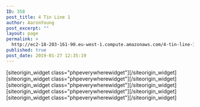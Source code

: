 ```yaml
---
ID: 358
post_title: 4 Tin Line 1
author: AaronYoung
post_excerpt: ""
layout: page
permalink: >
  http://ec2-18-203-161-90.eu-west-1.compute.amazonaws.com/4-tin-line-1/
published: true
post_date: 2019-01-27 12:35:19
---
```

<div id="pl-358"  class="panel-layout" ><div id="pg-358-0"  class="panel-grid panel-no-style"  data-style="{&quot;background_image_attachment&quot;:false,&quot;background_display&quot;:&quot;tile&quot;,&quot;cell_alignment&quot;:&quot;flex-start&quot;}"  data-ratio="1"  data-ratio-direction="right" ><div id="pgc-358-0-0"  class="panel-grid-cell"  data-weight="1" ><div id="panel-358-0-0-0" class="so-panel widget widget_phpeverywherewidget phpeverywherewidget panel-first-child panel-last-child" data-index="0" data-style="{&quot;padding&quot;:&quot;0% 10% 0% 10%&quot;,&quot;mobile_padding&quot;:&quot;0px 10px 0px 10px&quot;,&quot;background_image_attachment&quot;:false,&quot;background_display&quot;:&quot;tile&quot;,&quot;animation_once&quot;:&quot;&quot;}" ><div class="panel-widget-style panel-widget-style-for-358-0-0-0" >[siteorigin_widget class="phpeverywherewidget"]<input type="hidden" value="{&quot;instance&quot;:{&quot;title&quot;:&quot;&quot;,&quot;content&quot;:&quot;&lt;link rel=\&quot;stylesheet\&quot; href=\&quot;..\/Combo-Select_Supported_Files\/combo.select.css\&quot;&gt;\n\n&lt;script src=\&quot;..\/Combo-Select_Supported_Files\/jquery.min.js\&quot;&gt;&lt;\/script&gt;\n\n\n&lt;script src=\&quot;..\/Combo-Select_Supported_Files\/jquery.combo.select.js\&quot;&gt;&lt;\/script&gt;\n\n\n\n&lt;?php\n$productvar = wc_get_product(773);\n$productPack = wc_get_product(1217);\n$productCollectionFee = wc_get_product(1225);\n\n\nif(isset($_POST[&#039;numberPackageContainer&#039;]) &amp;&amp; isset($_POST[&#039;productDetailsContainer&#039;])) {\n     $numberPackage = $_POST[&#039;numberPackageContainer&#039;];\n     $numberPacking = $_POST[&#039;numberPackingContainer&#039;];\n     $productDetails = $_POST[&#039;productDetailsContainer&#039;];\n     $collectionFeeFlag = $_POST[&#039;collectionFeeContainer&#039;];\n\/\/echo $numberPackage;\n\/\/echo $productDetails;\n\n$attArr[&#039;numberPackage&#039;] = $numberPackage;\n$attArr[&#039;productDetails&#039;] = $productDetails;\n\nglobal $woocommerce;\n$woocommerce-&gt;cart-&gt;add_to_cart($productvar-&gt;get_parent_id(), $numberPackage, 773, $attArr, $attArr);\n$woocommerce-&gt;cart-&gt;add_to_cart($productPack-&gt;get_parent_id(), $numberPacking, 1217, $attArr, $attArr);\n$woocommerce-&gt;cart-&gt;add_to_cart($productCollectionFee-&gt;get_parent_id(), $collectionFeeFlag, 1225, $attArr, $attArr);\n\n\nunset($_POST);\nheader(\&quot;Location: #\&quot;);\n}\n\n?&gt;\n\n\n&lt;script&gt;\n\/\/submit details and add to the cart.\nfunction addToCartSubmit()\n{\n\nvar productDetails=&#039;&#039;;\n \n\t$(&#039;.pck-product, .selectNumber&#039;).each(function(){\n \n    \tproductDetails=productDetails+ $(this).find(\&quot;option:selected\&quot;).text() +&#039;, &#039;;\n \n\t});\n\n\/\/alert(productDetails);\n\nvar fourTinform = document.getElementById(\&quot;fourTinform\&quot;);\nvar numberPackage = document.getElementById(\&quot;numberPackage\&quot;);\nvar numberPacking = document.getElementById(\&quot;numberPacking\&quot;);\n\nvar numberPackageContainer = document.getElementById(\&quot;numberPackageContainer\&quot;);\nvar productDetailsContainer = document.getElementById(\&quot;productDetailsContainer\&quot;);\nvar numberPackingContainer = document.getElementById(\&quot;numberPackingContainer\&quot;);\n\nvar collectionFeeContainer = document.getElementById(\&quot;collectionFeeContainer\&quot;);\nvar dpdChecker = document.getElementById(\&quot;dpdChecker\&quot;);\n\nif(dpdChecker.checked &amp;&amp; numberPackage.value&lt;2){\n    collectionFeeContainer.value = 1;\n}else{\n    collectionFeeContainer.value = 0;\n}\n\n\n\n\n \/\/create nodes for sending data\n    var span1=document.createElement(\&quot;span\&quot;);\n    var span2=document.createElement(\&quot;span\&quot;);\n    \/\/\u4e3a\u5143\u7d20\u7684\u5c5e\u6027\u8d4b\u503c\n    span1.setAttribute(\&quot;name\&quot;,\&quot;numberPackage\&quot;);\n    span1.setAttribute(\&quot;value\&quot;,numberPackage.value);\n\n    span2.setAttribute(\&quot;name\&quot;,\&quot;productDetails\&quot;);\n    span2.setAttribute(\&quot;value\&quot;,productDetails);\n\n    fourTinform.appendChild(span1);\n    fourTinform.appendChild(span2);\n\nnumberPackageContainer.value=numberPackage.value;\nproductDetailsContainer.value=productDetails;\nnumberPackingContainer.value = numberPacking.value;\n\nfourTinform.submit();\n\n\/\/var currentURL = window.location;  \n\/\/window.location = currentURL;\n}\n\n\nvar idNumber = 0;\n\n\nfunction getMilkSelect()\n{\nidNumber = idNumber + 1; \n\nvar milkSelect = &#039;&lt;select id = \&quot;productSelect&#039;+idNumber+&#039;\&quot;class=\&quot;pck-product\&quot; tabindex=\&quot;-1\&quot;  onchange=\&quot;setNumberSelect(&#039;+idNumber+&#039;)\&quot; style=\&quot;width:150 px;\&quot;&gt;&lt;option value=\&quot;none\&quot;&gt;\u76f4\u63a5\u8f93\u5165\u6216\u5173\u952e\u5b57\u67e5\u8be2&lt;\/option&gt;&lt;option value=\&quot;A1\&quot; data-max-qty=\&quot;4\&quot; data-product-price=\&quot;8300\&quot;&gt;[A1] \u82f1\u56fd\u7231\u4ed6\u7f8e1\u6bb5\u5976\u7c89800\u514b Aptamil 1 First Infant Milk From Birth&lt;\/option&gt;&lt;option value=\&quot;A2\&quot; data-max-qty=\&quot;4\&quot; data-product-price=\&quot;8300\&quot;&gt;[A2] \u82f1\u56fd\u7231\u4ed6\u7f8e2\u6bb5\u5976\u7c89800\u514b Aptamil 2 Follow On Milk From 6-12 Months&lt;\/option&gt;&lt;option value=\&quot;A3\&quot; data-max-qty=\&quot;4\&quot; data-product-price=\&quot;8300\&quot;&gt;[A3] \u82f1\u56fd\u7231\u4ed6\u7f8e3\u6bb5\u5976\u7c89800\u514b Aptamil 3 Growing Up Milk 1-2 Years&lt;\/option&gt;&lt;option value=\&quot;A4\&quot; data-max-qty=\&quot;4\&quot; data-product-price=\&quot;8300\&quot;&gt;[A4] \u82f1\u56fd\u7231\u4ed6\u7f8e4\u6bb5\u5976\u7c89800\u514b Aptamil 4 Growing Up Milk 2-3 Years&lt;\/option&gt;&lt;option value=\&quot;AA\&quot; data-max-qty=\&quot;4\&quot; data-product-price=\&quot;8300\&quot;&gt;[AA] \u82f1\u56fd\u7231\u4ed6\u7f8e\u9632\u5455\u5410\u914d\u65b9\u5976\u7c89800\u514b Aptamil Anti-Reflux Milk Powder&lt;\/option&gt;&lt;option value=\&quot;AC\&quot; data-max-qty=\&quot;4\&quot; data-product-price=\&quot;8300\&quot;&gt;[AC] \u82f1\u56fd\u7231\u4ed6\u7f8e\u80a0\u80c3\u8212\u9002\u5976\u7c89800\u514b Aptamil Comfort Comfort Milk From Birth&lt;\/option&gt;&lt;option value=\&quot;AH\&quot; data-max-qty=\&quot;4\&quot; data-product-price=\&quot;8300\&quot;&gt;[AH] \u82f1\u56fd\u7231\u4ed6\u7f8e\u5927\u98df\u91cf\u5b9d\u5b9d\u5976\u7c89800\u514b Aptamil Hungry Milk From Birth&lt;\/option&gt;&lt;option value=\&quot;AL\&quot; data-max-qty=\&quot;8\&quot; data-product-price=\&quot;4100\&quot;&gt;[AL] \u82f1\u56fd\u7231\u4ed6\u7f8e\u65e0\u4e73\u7cd6\u914d\u65b9\u5976\u7c89400\u514b Aptamil Lactose Free Milk Powder&lt;\/option&gt;&lt;option value=\&quot;AP1\&quot; data-max-qty=\&quot;4\&quot; data-product-price=\&quot;8300\&quot;&gt;[AP1] \u82f1\u56fd\u7231\u4ed6\u7f8e\u767d\u91d11\u6bb5\u5976\u7c89800\u514b Aptamil Profutura 1 First Infant Milk From Birth&lt;\/option&gt;&lt;option value=\&quot;AP2\&quot; data-max-qty=\&quot;4\&quot; data-product-price=\&quot;8300\&quot;&gt;[AP2] \u82f1\u56fd\u7231\u4ed6\u7f8e\u767d\u91d12\u6bb5\u5976\u7c89800\u514b Aptamil Profutura 2 Follow On Milk Powder&lt;\/option&gt;&lt;option value=\&quot;AP3\&quot; data-max-qty=\&quot;4\&quot; data-product-price=\&quot;8300\&quot;&gt;[AP3] \u82f1\u56fd\u7231\u4ed6\u7f8e\u767d\u91d13\u6bb5\u5976\u7c89800\u514b Aptamil Profutura 3 Growing Up Milk Powder&lt;\/option&gt;&lt;option value=\&quot;APE1\&quot; data-max-qty=\&quot;4\&quot; data-product-price=\&quot;8300\&quot;&gt;[APE1] \u82f1\u56fd\u7231\u4ed6\u7f8e\u6df1\u5ea6\u6c34\u89e31\u6bb5\u5976\u7c89800\u514b Aptamil Pepti 1 Milk From Birth&lt;\/option&gt;&lt;option value=\&quot;APE2\&quot; data-max-qty=\&quot;4\&quot; data-product-price=\&quot;8300\&quot;&gt;[APE2] \u82f1\u56fd\u7231\u4ed6\u7f8e\u6df1\u5ea6\u6c34\u89e32\u6bb5\u5976\u7c89800\u514b Aptamil Pepti 2 Milk From 6 Months&lt;\/option&gt;&lt;option value=\&quot;C1\&quot; data-max-qty=\&quot;4\&quot; data-product-price=\&quot;8300\&quot;&gt;[C1] \u82f1\u56fd\u725b\u680f1\u6bb5\u5976\u7c89800\u514b Cow And Gate 1 First Milk From Birth&lt;\/option&gt;&lt;option value=\&quot;C2\&quot; data-max-qty=\&quot;4\&quot; data-product-price=\&quot;8300\&quot;&gt;[C2] \u82f1\u56fd\u725b\u680f2\u6bb5\u5976\u7c89800\u514b Cow And Gate 2 Follow On Milk From 6-12 Months&lt;\/option&gt;&lt;option value=\&quot;C3\&quot; data-max-qty=\&quot;4\&quot; data-product-price=\&quot;8300\&quot;&gt;[C3] \u82f1\u56fd\u725b\u680f3\u6bb5\u5976\u7c89800\u514b Cow And Gate 3 Growing Up Milk From 1-2 Years&lt;\/option&gt;&lt;option value=\&quot;C4\&quot; data-max-qty=\&quot;4\&quot; data-product-price=\&quot;8300\&quot;&gt;[C4] \u82f1\u56fd\u725b\u680f4\u6bb5\u5976\u7c89800\u514b Cow And Gate 4 Growing Up Milk From 2-3 Years&lt;\/option&gt;&lt;option value=\&quot;CA\&quot; data-max-qty=\&quot;4\&quot; data-product-price=\&quot;8300\&quot;&gt;[CA] \u82f1\u56fd\u725b\u680f\u9632\u5455\u5410\u914d\u65b9\u5976\u7c89800\u514b Cow And Gate Anti-Reflux Milk Powder&lt;\/option&gt;&lt;option value=\&quot;CC\&quot; data-max-qty=\&quot;4\&quot; data-product-price=\&quot;8300\&quot;&gt;[CC] \u82f1\u56fd\u725b\u680f\u80a0\u80c3\u8212\u9002\u5976\u7c89800\u514b Cow And Gate Comfort Milk From Birth to 1 Year&lt;\/option&gt;&lt;option value=\&quot;CH\&quot; data-max-qty=\&quot;4\&quot; data-product-price=\&quot;8300\&quot;&gt;[CH] \u82f1\u56fd\u725b\u680f\u5927\u98df\u91cf\u5b9d\u5b9d\u5976\u7c89800\u514b Cow And Gate Infant Milk for Hungries Baby From Birth&lt;\/option&gt;&lt;option value=\&quot;CN2\&quot; data-max-qty=\&quot;4\&quot; data-product-price=\&quot;8300\&quot;&gt;[CN2] \u82f1\u56fd\u725b\u680f\u65e9\u4ea7\u513f\u914d\u65b9\u5976\u7c89800\u514b Cow And Gate Nutriprem 2 Post Discharge Formula&lt;\/option&gt;&lt;option value=\&quot;H1\&quot; data-max-qty=\&quot;4\&quot; data-product-price=\&quot;8300\&quot;&gt;[H1] \u82f1\u56fd\u559c\u5b9d1\u6bb5\u5976\u7c89800\u514b Hipp 1 First Milk Powder&lt;\/option&gt;&lt;option value=\&quot;H2\&quot; data-max-qty=\&quot;4\&quot; data-product-price=\&quot;8300\&quot;&gt;[H2] \u82f1\u56fd\u559c\u5b9d2\u6bb5\u5976\u7c89800\u514b Hipp 2 Follow On Milk Powder&lt;\/option&gt;&lt;option value=\&quot;H3\&quot; data-max-qty=\&quot;5\&quot; data-product-price=\&quot;5500\&quot;&gt;[H3] \u82f1\u56fd\u559c\u5b9d3\u6bb5\u5976\u7c89600\u514b Hipp 3 Growing Up Milk Powder 1-2 Years&lt;\/option&gt;&lt;option value=\&quot;H4\&quot; data-max-qty=\&quot;5\&quot; data-product-price=\&quot;5500\&quot;&gt;[H4] \u82f1\u56fd\u559c\u5b9d4\u6bb5\u5976\u7c89600\u514b Hipp 4 Growing Up Milk Powder 2+ Years&lt;\/option&gt;&lt;option value=\&quot;KB1\&quot; data-max-qty=\&quot;4\&quot; data-product-price=\&quot;8300\&quot;&gt;[KB1] \u82f1\u56fdKabrita\u4f73\u8d1d\u827e\u7279\u5a74\u513f\u7f8a\u5976\u7c891\u6bb5800\u514b Kabrita 1 Infant Milk 800g&lt;\/option&gt;&lt;option value=\&quot;KB2\&quot; data-max-qty=\&quot;4\&quot; data-product-price=\&quot;8300\&quot;&gt;[KB2] \u82f1\u56fdKabrita\u4f73\u8d1d\u827e\u7279\u5a74\u513f\u7f8a\u5976\u7c892\u6bb5800\u514b Kabrita 2 Follow On Milk 800g&lt;\/option&gt;&lt;option value=\&quot;KB3\&quot; data-max-qty=\&quot;4\&quot; data-product-price=\&quot;8300\&quot;&gt;[KB3] \u82f1\u56fdKabrita\u4f73\u8d1d\u827e\u7279\u5a74\u513f\u7f8a\u5976\u7c893\u6bb5800\u514b Kabrita 3 Toddler Milk 800g&lt;\/option&gt;&lt;option value=\&quot;KD1\&quot; data-max-qty=\&quot;4\&quot; data-product-price=\&quot;8300\&quot;&gt;[KD1] \u82f1\u56fdKendamil\u5eb7\u591a\u871c\u513f\u5a74\u513f\u5976\u7c891\u6bb5900\u514b Kendamil 1 First Infant Milk 900g&lt;\/option&gt;&lt;option value=\&quot;KD2\&quot; data-max-qty=\&quot;4\&quot; data-product-price=\&quot;8300\&quot;&gt;[KD2] \u82f1\u56fdKendamil\u5eb7\u591a\u871c\u513f\u5a74\u513f\u5976\u7c892\u6bb5900\u514b Kendamil 2 Follow On Milk 900g&lt;\/option&gt;&lt;option value=\&quot;KD3\&quot; data-max-qty=\&quot;4\&quot; data-product-price=\&quot;8300\&quot;&gt;[KD3] \u82f1\u56fdKendamil\u5eb7\u591a\u871c\u513f\u5a74\u513f\u5976\u7c893\u6bb5900\u514b Kendamil 3 Toddler Milk 900g&lt;\/option&gt;&lt;option value=\&quot;MV278\&quot; data-max-qty=\&quot;8\&quot; data-product-price=\&quot;4100\&quot;&gt;[MV278] \u82f1\u56fdMarvel\u8131\u8102\u5976\u7c89278\u514b Marvel Dried Skimmed Milk Powder 278g&lt;\/option&gt;&lt;option value=\&quot;MV340\&quot; data-max-qty=\&quot;8\&quot; data-product-price=\&quot;4100\&quot;&gt;[MV340] \u82f1\u56fdMarvel\u8131\u8102\u5976\u7c89340\u514b Marvel Dried Skimmed Milk Powder 340g&lt;\/option&gt;&lt;option value=\&quot;NC1\&quot; data-max-qty=\&quot;4\&quot; data-product-price=\&quot;8300\&quot;&gt;[NC1] \u82f1\u56fdNannyCare1\u6bb5\u7f8a\u5976\u7c89900\u514b NannyCare 1 First infant Milk Powder&lt;\/option&gt;&lt;option value=\&quot;NC2\&quot; data-max-qty=\&quot;4\&quot; data-product-price=\&quot;8300\&quot;&gt;[NC2] \u82f1\u56fdNannyCare2\u6bb5\u7f8a\u5976\u7c89900\u514b NannyCare 2 Follow On Milk Powder&lt;\/option&gt;&lt;option value=\&quot;NC3\&quot; data-max-qty=\&quot;4\&quot; data-product-price=\&quot;8300\&quot;&gt;[NC3] \u82f1\u56fdNannyCare3\u6bb5\u7f8a\u5976\u7c89900\u514b NannyCare 3 Growing Up Milk Powder&lt;\/option&gt;&lt;option value=\&quot;NIDO\&quot; data-max-qty=\&quot;4\&quot; data-product-price=\&quot;8300\&quot;&gt;[NIDO] \u82f1\u56fd\u96c0\u5de2Nido\u5168\u8102\u5976\u7c89900\u514b Nestle Nido Instant Full Cream Milk Powder 900g&lt;\/option&gt;&lt;option value=\&quot;NIDO400\&quot; data-max-qty=\&quot;8\&quot; data-product-price=\&quot;4100\&quot;&gt;[NIDO400] \u82f1\u56fd\u96c0\u5de2Nido\u5168\u8102\u5976\u7c89400\u514b Nestle Nido Instant Full Cream Milk Powder 400g&lt;\/option&gt;&lt;option value=\&quot;PS\&quot; data-max-qty=\&quot;8\&quot; data-product-price=\&quot;4100\&quot;&gt;[PS] \u82f1\u56fd\u96c5\u57f9\u5c0f\u5b89\u7d20400\u514b Abbott PaediaSure Shake 400g&lt;\/option&gt;&lt;option value=\&quot;S1\&quot; data-max-qty=\&quot;4\&quot; data-product-price=\&quot;8300\&quot;&gt;[S1] \u82f1\u56fd\u60e0\u6c0f1\u6bb5\u5976\u7c89800\u514b SMA Pro First Infantmilk From Birth&lt;\/option&gt;&lt;option value=\&quot;S2\&quot; data-max-qty=\&quot;4\&quot; data-product-price=\&quot;8300\&quot;&gt;[S2] \u82f1\u56fd\u60e0\u6c0f2\u6bb5\u5976\u7c89800\u514b SMA Pro Follow-On Milk 2 6+ Months&lt;\/option&gt;&lt;option value=\&quot;S3\&quot; data-max-qty=\&quot;4\&quot; data-product-price=\&quot;8300\&quot;&gt;[S3] \u82f1\u56fd\u60e0\u6c0f3\u6bb5\u5976\u7c89800\u514b SMA Pro Toddler Milk 1-3 Years&lt;\/option&gt;&lt;option value=\&quot;SC\&quot; data-max-qty=\&quot;4\&quot; data-product-price=\&quot;8300\&quot;&gt;[SC] \u82f1\u56fd\u60e0\u6c0f\u8212\u9002\u578b\u5976\u7c89800\u514b SMA Comfort Infant Milk from Birth&lt;\/option&gt;&lt;option value=\&quot;SL1\&quot; data-max-qty=\&quot;4\&quot; data-product-price=\&quot;8300\&quot;&gt;[SL1] \u82f1\u56fd\u96c5\u57f91\u6bb5\u5976\u7c89850\u514b Abbott Similac 1 First Infant MIlk&lt;\/option&gt;&lt;option value=\&quot;SL2\&quot; data-max-qty=\&quot;4\&quot; data-product-price=\&quot;8300\&quot;&gt;[SL2] \u82f1\u56fd\u96c5\u57f92\u6bb5\u5976\u7c89850\u514b Abbott Similac 2 Follow On MIlk&lt;\/option&gt;&lt;option value=\&quot;SL3\&quot; data-max-qty=\&quot;4\&quot; data-product-price=\&quot;8300\&quot;&gt;[SL3] \u82f1\u56fd\u96c5\u57f93\u6bb5\u5976\u7c89850\u514b Abbott Similac 3 Growing Up MIlk&lt;\/option&gt;&lt;option value=\&quot;TS340\&quot; data-max-qty=\&quot;8\&quot; data-product-price=\&quot;4100\&quot;&gt;[TS340] \u82f1\u56fdTesco\u8131\u8102\u5976\u7c89340\u514b Tesco Instant Dried Skimmed Milk 340G&lt;\/option&gt;&lt;\/select&gt;&#039;;\n\n\n\nreturn milkSelect;\n}\n\nfunction setNumberSelect(idNumber){\nvar selectedNumberID = \&quot;selectNumber\&quot; + idNumber;\nvar selectedNumber = document.getElementById(selectedNumberID);\n\nvar productId = \&quot;productSelect\&quot;+idNumber;\nvar productSelectedValue=$(\&quot;#\&quot;+productId).find(\&quot;option:selected\&quot;).val(); \n\nvar maxQty=$(\&quot;#\&quot;+productId).find(\&quot;option:selected\&quot;).attr(&#039;data-max-qty&#039;); \n\nif(productSelectedValue != \&quot;none\&quot;){\n\n var option = document.createElement(\&quot;option\&quot;);\noption.value = &#039;&#039;;\noption.text = &#039;&#039;;\nselectedNumber.append(option);\n\n                    for (var i = 1; i &lt;= Number(maxQty); i++) {\n                        var option = document.createElement(\&quot;option\&quot;);\n                        option.value = i;\n                        option.text = i;\n                        \/\/ option.selected = i == maxQty ? true : false;\n                        selectedNumber.append(option);\n                    }\n\n\n}else{\nselectedNumber.options.length=0; \n}\n\ngetSelect();\n\n}\n\n\nfunction getSelect(){\n    \/\/\u8c03\u7528\u65b9\u5f0f\n    $().setSelect();\n};\n\n$(function() {\n\n   $.fn.setSelect=function(){\n         $(&#039;select&#039;).comboSelect();\n    }\n});\n\n\/*---------------------------\n Listener for data-reveal-id attributes\n----------------------------*\/\n\n\t$(&#039;input[data-reveal-id]&#039;).change(function() {\n\t\t\n                 alert(\&quot;checked\&quot;); \n                 \/\/e.preventDefault();\n\t\t\/\/var modalLocation = $(this).attr(&#039;data-reveal-id&#039;);\n\t\t\/\/$(&#039;#&#039;+modalLocation).reveal($(this).data());\n\t});\n\n\n&lt;\/script&gt;  \n\n\n\n&lt;form id = \&quot;fourTinform\&quot; name = \&quot;fourTinform ?rand=&lt;?php $someRandomVariable?&gt;\&quot; method=\&quot;post\&quot; action=\&quot;&lt;?php the_permalink(); ?&gt;\&quot; class=\&quot;\&quot; style=\&quot;width: 90%; max-width: 1000px; margin: 0 auto;\&quot;&gt;\n&lt;input type=\&quot;hidden\&quot;  name=\&quot;numberPackageContainer\&quot; id=\&quot;numberPackageContainer\&quot;&gt;\n&lt;input type=\&quot;hidden\&quot;  name=\&quot;productDetailsContainer\&quot; id=\&quot;productDetailsContainer\&quot;&gt;\n&lt;input type=\&quot;hidden\&quot;  name=\&quot;numberPackingContainer\&quot; id=\&quot;numberPackingContainer\&quot;&gt;\n&lt;input type=\&quot;hidden\&quot;  name=\&quot;collectionFeeContainer\&quot; id=\&quot;collectionFeeContainer\&quot;&gt;\n&lt;\/form&gt;\n\n&lt;table style=\&quot;margin:0 auto; text-align:center;\&quot;&gt;\n \n&lt;tr&gt;\n    &lt;td style=\&quot;width:50%;\&quot;&gt;\n&lt;?php echo $productvar-&gt;get_image(); ?&gt;\n\n    &lt;\/td&gt;\n\n    &lt;td style=\&quot;width:50%;\&quot;&gt;\n&lt;h2&gt;4\u7f50\u5976\u7c89\u5305\u7a0e\u4f18\u5148\u7ebf&lt;\/h2&gt;\n    &lt;\/td&gt;\n  &lt;\/tr&gt;\n\n&lt;\/table&gt;\n\n\n&lt;div style=\&quot;margin:0 auto; text-align:center;\&quot;&gt;\n&lt;table style=\&quot;margin:0 auto; text-align:center;\&quot;&gt;\n \n&lt;tr style=\&quot;border-bottom:0px;\&quot;&gt;\n    &lt;td  style=\&quot;width:50%;\&quot; colspan= 2&gt;&lt;h4&gt;\u5305\u88f9\u8fd0\u8d39: \u20ac &lt;del&gt;&lt;?php  echo $productvar-&gt;get_regular_price();?&gt;&lt;\/del&gt; &lt;?php echo $productvar-&gt;get_sale_price(); ?&gt;&lt;\/h4&gt;&lt;\/td&gt;\n    &lt;td  style=\&quot;width:50%;\&quot; colspan=2&gt;\n\u76f8\u540c\u5305\u88f9:\n&lt;input id=\&quot;numberPackage\&quot; class=\&quot;alike-num\&quot; type=\&quot;number\&quot; min=\&quot;1\&quot; style=\&quot;height: 40px; width: 50px; margin: 0px 10px; padding-left: 10px; border-radius:3px; border-width: 1px; border-color:rgb(166, 166, 166); border-left-color:rgb(166, 166, 166); border-top-color:rgb(166, 166, 166); \&quot;&gt; \u4ef6\n\n    &lt;\/td&gt;\n  &lt;\/tr&gt;\n\n&lt;tr style=\&quot;border-bottom:0px;\&quot;&gt;\n    &lt;td  style=\&quot;width:50%;\&quot; colspan=2&gt;&lt;h4&gt;\u4ee3\u6253\u5305\u8d39: \u20ac &lt;del&gt;&lt;?php  echo $productPack-&gt;get_regular_price();?&gt;&lt;\/del&gt; &lt;?php echo $productPack-&gt;get_sale_price(); ?&gt;&lt;\/h4&gt;&lt;\/td&gt;\n    &lt;td  style=\&quot;width:50%;\&quot; colspan=2&gt;\n\u4ee3\u6253\u5305\u6570\u91cf:\n&lt;input id=\&quot;numberPacking\&quot; class=\&quot;alike-num\&quot; type=\&quot;number\&quot; min=\&quot;1\&quot; style=\&quot;height: 40px; width: 50px; margin: 0px 10px; padding-left: 10px; border-radius:3px; border-width: 1px; border-color:rgb(166, 166, 166); border-left-color:rgb(166, 166, 166); border-top-color:rgb(166, 166, 166); \&quot;&gt; \u4ef6\n    &lt;\/td&gt;\n  &lt;\/tr&gt;\n\n&lt;!--\n&lt;tr style=\&quot;border-bottom:0px;\&quot;&gt;\n    &lt;td  style=\&quot;width:50%;\&quot; colspan=2&gt;\n\u6536\u4ef6\u4eba\u59d3\u540d: &lt;input  id =\&quot;recipientName\&quot; autocomplete=\&quot;off\&quot; type=\&quot;text\&quot; style=\&quot;width: 200px; margin: 0 auto; border: rgb(166, 166, 166) 1px solid; border-radius: 6px; height: 40px; padding: 7px; display: inline-block;\&quot; class=\&quot;\&quot; placeholder=\&quot;\u6536\u4ef6\u4eba\u59d3\u540d\&quot;&gt;\n  &lt;\/td&gt;\n    &lt;td  style=\&quot;width:50%;\&quot; colspan=2&gt;\n\u6536\u4ef6\u4eba\u8eab\u4efd\u8bc1\u53f7: &lt;input  id =\&quot;recipientID\&quot; autocomplete=\&quot;off\&quot; type=\&quot;text\&quot; style=\&quot;width: 200px; margin: 0 auto; border: rgb(166, 166, 166) 1px solid; border-radius: 6px; height: 40px; padding: 7px; display: inline-block;\&quot; class=\&quot;\&quot; placeholder=\&quot;\u8eab\u4efd\u8bc1\u53f7\&quot; onblur=\&quot;checkID() \&quot;&gt;\n\n    &lt;\/td&gt;\n  &lt;\/tr&gt;\n\n--&gt;\n\n\n&lt;tr style=\&quot;border-bottom:0px;\&quot;&gt;\n    &lt;td  style=\&quot;width:50%;\&quot; colspan=2&gt;\n           \u4e0a\u95e8\u63fd\u6536: &lt;input id = \&quot;dpdChecker\&quot; type=\&quot;checkbox\&quot; data-reveal-id=\&quot;myModal\&quot; \/&gt;&lt;div id=\&quot;dpdCheckerInformation\&quot;&gt;DPD\u4e0a\u95e8\u63fd\u6536\u5355\u7bb1+6\u6b27, 2\u7bb1\u4ee5\u4e0a\u514d\u8d39\u63fd\u4ef6\u3002&lt;br\/&gt;&lt;a href=\&quot;&lt;?php echo esc_url( get_permalink( get_page_by_title( &#039;Help&#039; ) ) ); ?&gt;\&quot; target=\&quot;_bank\&quot;&gt;\u81ea\u9001\u8bf7\u9001\u5230\u5fae\u5546\u8d85\u5e02\u6216 8 moore street&lt;\/a&gt;&lt;\/div&gt;\n    &lt;\/td&gt;\n    &lt;td  style=\&quot;width:50%;\&quot; colspan=2&gt;\n          &lt;input id = \&quot;regulationChecker\&quot; type=\&quot;checkbox\&quot; \/&gt; &lt;span style=\&quot;color:red;\&quot;&gt;*&lt;\/span&gt;\u5df2\u8ba4\u771f\u9605\u8bfb\u5e76\u540c\u610f&lt;a href=\&quot;&lt;?php echo esc_url( get_permalink( get_page_by_title( &#039;Clause&#039; ) ) ); ?&gt;\&quot; target=\&quot;_bank\&quot;&gt;\u76f8\u5173\u6761\u6b3e&lt;\/a&gt;, \u786e\u8ba4\u5feb\u9012\u7269\u54c1\u6ca1\u6709\u8fdd\u6cd5\u56fd\u9645\u8fd0\u8f93\u76f8\u5173\u6761\u4f8b\uff0c&lt;br\/&gt;\u5e76\u4e14\u6240\u7533\u62a5\u7684\u7269\u54c1\u662f\u7b26\u5408\u76f8\u5173\u7684\u4fdd\u9669\u8d54\u507f\u6761\u6b3e\n    &lt;\/td&gt;\n  &lt;\/tr&gt;\n\n&lt;tr style=\&quot;border-bottom:0px;\&quot;&gt;\n    &lt;td  style=\&quot;width:25%;\&quot; colspan=2&gt;\n            \n    &lt;\/td&gt;\n    &lt;td  style=\&quot;width:25%;\&quot; colspan=2&gt;\n          &lt;button id=\&quot;addToCart\&quot; name = \&quot;addToCart\&quot; style=\&quot;background-color:green;\&quot; onclick=\&quot;addToCartSubmit()\&quot; value=\&quot;Submit\&quot;&gt;\u52a0\u5165\u8d2d\u7269\u8f66&lt;\/button&gt;\n    &lt;\/td&gt;\n  &lt;\/tr&gt;\n\n\n&lt;\/table&gt;\n&lt;\/div&gt;\n\n&lt;hr\/&gt;\n\n&lt;table id = \&quot;selectionContainer\&quot;&gt;\n        &lt;thead align=\&quot;center\&quot;&gt;&lt;tr  align=\&quot;center\&quot;&gt;&lt;td align=\&quot;center\&quot;  style=\&quot;width:40%;\&quot;&gt;\u7269\u54c1&lt;\/td&gt;&lt;td align=\&quot;center\&quot;  style=\&quot;width:30%;\&quot;&gt;\u6570\u91cf&lt;\/td&gt;&lt;td align=\&quot;center\&quot;  style=\&quot;width:30%;\&quot;&gt;\u6dfb\u52a0\/\u5220\u9664&lt;\/td&gt;&lt;\/tr&gt;&lt;\/thead&gt;\n        &lt;tbody id=\&quot;info\&quot;&gt;\n        &lt;div class=\&quot;milkSelect\&quot;&gt;\n&lt;tr align=\&quot;center\&quot; valign=\&quot;middle\&quot; style=\&quot;border-bottom-style:none;\&quot;&gt;\n&lt;td  id =\&quot;initialSelectiontd\&quot; align=\&quot;center\&quot;&gt;\n\n&lt;\/td&gt;\n\n&lt;td  align=\&quot;center\&quot; valign=\&quot;middle\&quot;&gt;\n&lt;select id=\&quot;selectNumber1\&quot; class=\&quot;selectNumber\&quot; size=\&quot;1\&quot; style=\&quot;width:100px;\&quot; tabindex=\&quot;-1\&quot;&gt;&lt;\/select&gt;\n\n&lt;\/td&gt;\n\n&lt;td  align=\&quot;center\&quot; valign=\&quot;top\&quot;&gt;\n&lt;button id=\&quot;add\&quot; onclick=\&quot;addTag()\&quot; style=\&quot;margin-bottom: 15px; margin-top: 0px;\&quot; &gt;\u6dfb\u52a0\u8bb0\u5f55&lt;\/button&gt;\n&lt;\/td&gt;\n\n&lt;\/tr&gt;         \n        &lt;\/tbody&gt;\n    &lt;\/table&gt;\n    \n\n\n&lt;script&gt;\n\n\/\/set the first selection\nvar initalSelection = document.getElementById(\&quot;initialSelectiontd\&quot;);\ninitalSelection.innerHTML= getMilkSelect();\n\n\nfunction countRow(){\nvar tab = document.getElementById(\&quot;selectionContainer\&quot;) ;\nvar rows = tab.rows.length ;\nreturn rows;\n}\n\nfunction addTag(){\n\nif(countRow() &lt; 5){\n    \/\/\u83b7\u53d6\u503c selectItems\n   var milkSelect = getMilkSelect();\n\n    \/\/\u83b7\u53d6\u503c selectNumber\n    var selectNumber = \&quot;\&quot; ;  \n    selectNumber+=\&quot;&lt;select id=&#039;selectNumber\&quot;+idNumber+\&quot;&#039; class=&#039;selectNumber&#039; \&quot; \n        +\&quot;size=&#039;1&#039; style=&#039;width:100px;&#039; &gt;\&quot;;  \n\/\/    selectNumber+=\&quot;&lt;option value=&#039;0&#039;&gt;\&quot;+&#039;&#039;;      \n\/\/    selectNumber+=\&quot;&lt;option value=&#039;1&#039;&gt;\&quot;+&#039;1&#039;;  \n\/\/    selectNumber+=\&quot;&lt;option value=&#039;1&#039;&gt;\&quot;+&#039;2&#039;;  \n\/\/    selectNumber+=\&quot;&lt;option value=&#039;1&#039;&gt;\&quot;+&#039;3&#039;;  \n\/\/    selectNumber+=\&quot;&lt;option value=&#039;1&#039;&gt;\&quot;+&#039;4&#039;;  \n    selectNumber+=\&quot;&lt;\/select&gt;\&quot;;  \n\n    \/\/\u521b\u5efa\u5143\u7d20\n    var tr=document.createElement(\&quot;tr\&quot;);\n    var td1=document.createElement(\&quot;td\&quot;);\n    var td2=document.createElement(\&quot;td\&quot;);\n    var td3=document.createElement(\&quot;td\&quot;);\n    var a=document.createElement(\&quot;a\&quot;);\n    \/\/\u4e3a\u5143\u7d20\u7684\u5c5e\u6027\u8d4b\u503c\n    tr.setAttribute(\&quot;style\&quot;,\&quot;border-bottom: 0px;\&quot;);\n    td1.innerHTML=milkSelect;\n    td1.setAttribute(\&quot;align\&quot;,\&quot;center\&quot;);\n    td1.setAttribute(\&quot;valign\&quot;,\&quot;center\&quot;);\n    td2.innerHTML=selectNumber;\n    td2.setAttribute(\&quot;align\&quot;,\&quot;center\&quot;);\n    td2.setAttribute(\&quot;valign\&quot;,\&quot;center\&quot;);\n    td3.setAttribute(\&quot;align\&quot;,\&quot;center\&quot;);\n    td3.setAttribute(\&quot;valign\&quot;,\&quot;center\&quot;);\n    a.innerHTML=\&quot;\u5220\u9664\&quot;;\n    a.setAttribute(\&quot;onclick\&quot;,\&quot;delRow(this)\&quot;);\n    \/\/\u6dfb\u52a0\u5230\u9875\u9762\u4e2d\n    var info = document.getElementById(\&quot;info\&quot;);\n    info.appendChild(tr);\n    tr.appendChild(td1);\n    tr.appendChild(td2);\n    tr.appendChild(td3);\n    td3.appendChild(a);\n\n\/\/add selection\ngetSelect();\n}\n\n}\n\/\/\u5220\u9664\u65b9\u6cd5\nfunction delRow(o){\n    \/\/\u83b7\u53d6\u7236\u5143\u7d20\n    var info = document.getElementById(\&quot;info\&quot;);\n    \/\/\u6839\u636e\u8282\u70b9\u83b7\u53d6\u5f53\u524d\u884c\n    var rowIndex = o.parentNode.parentNode.rowIndex;\n    \/\/\u5220\u9664\u4e00\u884c\n    info.deleteRow(rowIndex-1);\n}\n\n&lt;\/script&gt;\n\n&lt;script&gt;\n$(function() {\n\/\/    $(&#039;select&#039;).comboSelect();\n});\n\n\n$(window).load(function(){\n$(&#039;select&#039;).comboSelect();\n\n\n\/\/$(\&quot;.combo-select\&quot;).css(\&quot;margin\&quot;,\&quot;auto\&quot;);\n});\n\n\/\/Check ID Card\n        function IdentityCodeValid(code) { \n            var city={11:\&quot;\u5317\u4eac\&quot;,12:\&quot;\u5929\u6d25\&quot;,13:\&quot;\u6cb3\u5317\&quot;,14:\&quot;\u5c71\u897f\&quot;,15:\&quot;\u5185\u8499\u53e4\&quot;,21:\&quot;\u8fbd\u5b81\&quot;,22:\&quot;\u5409\u6797\&quot;,23:\&quot;\u9ed1\u9f99\u6c5f \&quot;,31:\&quot;\u4e0a\u6d77\&quot;,32:\&quot;\u6c5f\u82cf\&quot;,33:\&quot;\u6d59\u6c5f\&quot;,34:\&quot;\u5b89\u5fbd\&quot;,35:\&quot;\u798f\u5efa\&quot;,36:\&quot;\u6c5f\u897f\&quot;,37:\&quot;\u5c71\u4e1c\&quot;,41:\&quot;\u6cb3\u5357\&quot;,42:\&quot;\u6e56\u5317 \&quot;,43:\&quot;\u6e56\u5357\&quot;,44:\&quot;\u5e7f\u4e1c\&quot;,45:\&quot;\u5e7f\u897f\&quot;,46:\&quot;\u6d77\u5357\&quot;,50:\&quot;\u91cd\u5e86\&quot;,51:\&quot;\u56db\u5ddd\&quot;,52:\&quot;\u8d35\u5dde\&quot;,53:\&quot;\u4e91\u5357\&quot;,54:\&quot;\u897f\u85cf \&quot;,61:\&quot;\u9655\u897f\&quot;,62:\&quot;\u7518\u8083\&quot;,63:\&quot;\u9752\u6d77\&quot;,64:\&quot;\u5b81\u590f\&quot;,65:\&quot;\u65b0\u7586\&quot;,71:\&quot;\u53f0\u6e7e\&quot;,81:\&quot;\u9999\u6e2f\&quot;,82:\&quot;\u6fb3\u95e8\&quot;,91:\&quot;\u56fd\u5916 \&quot;};\n            var tip = \&quot;\&quot;;\n            var pass= true;\n\n            if(!code || !\/^\\d{6}(18|19|20)?\\d{2}(0[1-9]|1[012])(0[1-9]|[12]\\d|3[01])\\d{3}(\\d|X)$\/i.test(code)){\n                tip = \&quot;\u8eab\u4efd\u8bc1\u53f7\u683c\u5f0f\u9519\u8bef\&quot;;\n                pass = false;\n            }\n\n           else if(!city[code.substr(0,2)]){\n                tip = \&quot;\u5730\u5740\u7f16\u7801\u9519\u8bef\&quot;;\n                pass = false;\n            }\n            else{\n                \/\/18\u4f4d\u8eab\u4efd\u8bc1\u9700\u8981\u9a8c\u8bc1\u6700\u540e\u4e00\u4f4d\u6821\u9a8c\u4f4d\n                if(code.length == 18){\n                    code = code.split(&#039;&#039;);\n                    \/\/\u2211(ai\u00d7Wi)(mod 11)\n                    \/\/\u52a0\u6743\u56e0\u5b50\n                    var factor = [ 7, 9, 10, 5, 8, 4, 2, 1, 6, 3, 7, 9, 10, 5, 8, 4, 2 ];\n                    \/\/\u6821\u9a8c\u4f4d\n                    var parity = [ 1, 0, &#039;X&#039;, 9, 8, 7, 6, 5, 4, 3, 2 ];\n                    var sum = 0;\n                    var ai = 0;\n                    var wi = 0;\n                    for (var i = 0; i &lt; 17; i++)\n                    {\n                        ai = code[i];\n                        wi = factor[i];\n                        sum += ai * wi;\n                    }\n                    var last = parity[sum % 11];\n                    if(parity[sum % 11] != code[17]){\n                        tip = \&quot;\u6821\u9a8c\u4f4d\u9519\u8bef\&quot;;\n                        pass =false;\n                    }\n                }\n            }\n            \/\/if(!pass) alert(tip);\n            return pass;\n        }\n\nfunction checkID(){\n   var recipientID = document.getElementById(\&quot;recipientID\&quot;);\n   if(!IdentityCodeValid(recipientID.value)){\n       alert(\&quot;\u8eab\u4efd\u8bc1\u53f7\u683c\u5f0f\u9519\u8bef\&quot;);\n}\n}\n\n&lt;\/script&gt;&quot;,&quot;eds_animation_class&quot;:&quot;&quot;,&quot;animation&quot;:&quot;&quot;,&quot;anchor&quot;:&quot;&quot;,&quot;anchor-placement&quot;:&quot;&quot;,&quot;easing&quot;:&quot;&quot;,&quot;offset&quot;:&quot;&quot;,&quot;duration&quot;:&quot;&quot;,&quot;delay&quot;:&quot;&quot;,&quot;once&quot;:0,&quot;so_sidebar_emulator_id&quot;:&quot;phpeverywherewidget-35810000&quot;,&quot;option_name&quot;:&quot;widget_phpeverywherewidget&quot;},&quot;args&quot;:{&quot;before_widget&quot;:&quot;&lt;div id=\&quot;panel-358-0-0-0\&quot; class=\&quot;so-panel widget widget_phpeverywherewidget phpeverywherewidget panel-first-child panel-last-child\&quot; data-index=\&quot;0\&quot; data-style=\&quot;{&amp;quot;padding&amp;quot;:&amp;quot;0% 10% 0% 10%&amp;quot;,&amp;quot;mobile_padding&amp;quot;:&amp;quot;0px 10px 0px 10px&amp;quot;,&amp;quot;background_image_attachment&amp;quot;:false,&amp;quot;background_display&amp;quot;:&amp;quot;tile&amp;quot;,&amp;quot;animation_once&amp;quot;:&amp;quot;&amp;quot;}\&quot; &gt;&lt;div class=\&quot;panel-widget-style panel-widget-style-for-358-0-0-0\&quot; &gt;&quot;,&quot;after_widget&quot;:&quot;&lt;\/div&gt;&lt;\/div&gt;&quot;,&quot;before_title&quot;:&quot;&lt;h3 class=\&quot;widget-title\&quot;&gt;&quot;,&quot;after_title&quot;:&quot;&lt;\/h3&gt;&quot;,&quot;widget_id&quot;:&quot;widget-0-0-0&quot;}}" />[/siteorigin_widget]</div></div></div></div><div id="pg-358-1"  class="panel-grid panel-no-style"  data-style="{&quot;background_image_attachment&quot;:false,&quot;background_display&quot;:&quot;tile&quot;,&quot;cell_alignment&quot;:&quot;flex-start&quot;}"  data-ratio="1"  data-ratio-direction="right" ><div id="pgc-358-1-0"  class="panel-grid-cell"  data-weight="1" ><div id="panel-358-1-0-0" class="so-panel widget widget_phpeverywherewidget phpeverywherewidget panel-first-child panel-last-child" data-index="1" data-style="{&quot;background_image_attachment&quot;:false,&quot;background_display&quot;:&quot;tile&quot;,&quot;animation_once&quot;:&quot;&quot;}" >[siteorigin_widget class="phpeverywherewidget"]<input type="hidden" value="{&quot;instance&quot;:{&quot;title&quot;:&quot;&quot;,&quot;content&quot;:&quot;&lt;!-- Button trigger modal --&gt;\n&lt;button type=\&quot;button\&quot; class=\&quot;btn btn-primary\&quot; data-toggle=\&quot;modal\&quot; data-target=\&quot;#exampleModalCenter\&quot;&gt;\n  Launch demo modal\n&lt;\/button&gt;\n\n&lt;!-- Modal --&gt;\n&lt;div class=\&quot;modal fade\&quot; id=\&quot;exampleModalCenter\&quot; tabindex=\&quot;-1\&quot; role=\&quot;dialog\&quot; aria-labelledby=\&quot;exampleModalCenterTitle\&quot; aria-hidden=\&quot;true\&quot;&gt;\n  &lt;div class=\&quot;modal-dialog modal-dialog-centered\&quot; role=\&quot;document\&quot;&gt;\n    &lt;div class=\&quot;modal-content\&quot;&gt;\n      &lt;div class=\&quot;modal-header\&quot;&gt;\n        &lt;h5 class=\&quot;modal-title\&quot; id=\&quot;exampleModalLongTitle\&quot;&gt;Modal title&lt;\/h5&gt;\n        &lt;button type=\&quot;button\&quot; class=\&quot;close\&quot; data-dismiss=\&quot;modal\&quot; aria-label=\&quot;Close\&quot;&gt;\n          &lt;span aria-hidden=\&quot;true\&quot;&gt;\u00d7&lt;\/span&gt;\n        &lt;\/button&gt;\n      &lt;\/div&gt;\n      &lt;div class=\&quot;modal-body\&quot;&gt;\n        ...\n      &lt;\/div&gt;\n      &lt;div class=\&quot;modal-footer\&quot;&gt;\n        &lt;button type=\&quot;button\&quot; class=\&quot;btn btn-secondary\&quot; data-dismiss=\&quot;modal\&quot;&gt;Close&lt;\/button&gt;\n        &lt;button type=\&quot;button\&quot; class=\&quot;btn btn-primary\&quot;&gt;Save changes&lt;\/button&gt;\n      &lt;\/div&gt;\n    &lt;\/div&gt;\n  &lt;\/div&gt;\n&lt;\/div&gt;\n\n\n\n\n\n\n\n\n\n\n\n&lt;a href=\&quot;#\&quot; class=\&quot;big-link\&quot; data-reveal-id=\&quot;myModal\&quot;&gt;\n\n\t\t\tjquery1\n\n&lt;\/a&gt;\n\n\n\n\n\n&lt;div id=\&quot;myModal\&quot; class=\&quot;reveal-modal\&quot;&gt;\n\n\t\t\t&lt;h1&gt;jquery\u5bfc\u51fa\u5c42&lt;\/h1&gt;\n\n\t\t\t&lt;p&gt;This is a default modal in all its glory, but any of the styles here can easily be changed in the CSS.&lt;\/p&gt;\n\n\t\t\t&lt;a class=\&quot;close-reveal-modal\&quot;&gt;\u00d7&lt;\/a&gt;\n\n&lt;\/div&gt;\n\n\n\n\n\n\n\n&lt;script&gt;\n(function($) {\n\n\/*---------------------------\n Defaults for Reveal\n----------------------------*\/\n\t \n\/*---------------------------\n Listener for data-reveal-id attributes\n----------------------------*\/\n\n\t$(&#039;a[data-reveal-id]&#039;).live(&#039;click&#039;, function(e) {\n\t\te.preventDefault();\n\t\tvar modalLocation = $(this).attr(&#039;data-reveal-id&#039;);\n\t\t$(&#039;#&#039;+modalLocation).reveal($(this).data());\n\t});\n\n\/*---------------------------\n Extend and Execute\n----------------------------*\/\n\n    $.fn.reveal = function(options) {\n        \n        \n        var defaults = {  \n\t    \tanimation: &#039;fadeAndPop&#039;, \/\/fade, fadeAndPop, none\n\t\t    animationspeed: 300, \/\/how fast animtions are\n\t\t    closeonbackgroundclick: true, \/\/if you click background will modal close?\n\t\t    dismissmodalclass: &#039;close-reveal-modal&#039; \/\/the class of a button or element that will close an open modal\n    \t}; \n    \t\n        \/\/Extend dem&#039; options\n        var options = $.extend({}, defaults, options); \n\t\n        return this.each(function() {\n        \n\/*---------------------------\n Global Variables\n----------------------------*\/\n        \tvar modal = $(this),\n        \t\ttopMeasure  = parseInt(modal.css(&#039;top&#039;)),\n\t\t\t\ttopOffset = modal.height() + topMeasure,\n          \t\tlocked = false,\n\t\t\t\tmodalBG = $(&#039;.reveal-modal-bg&#039;);\n\n\/*---------------------------\n Create Modal BG\n----------------------------*\/\n\t\t\tif(modalBG.length == 0) {\n\t\t\t\tmodalBG = $(&#039;&lt;div class=\&quot;reveal-modal-bg\&quot; \/&gt;&#039;).insertAfter(modal);\n\t\t\t}\t\t    \n     \n\/*---------------------------\n Open &amp; Close Animations\n----------------------------*\/\n\t\t\t\/\/Entrance Animations\n\t\t\tmodal.bind(&#039;reveal:open&#039;, function () {\n\t\t\t  modalBG.unbind(&#039;click.modalEvent&#039;);\n\t\t\t\t$(&#039;.&#039; + options.dismissmodalclass).unbind(&#039;click.modalEvent&#039;);\n\t\t\t\tif(!locked) {\n\t\t\t\t\tlockModal();\n\t\t\t\t\tif(options.animation == \&quot;fadeAndPop\&quot;) {\n\t\t\t\t\t\tmodal.css({&#039;top&#039;: $(document).scrollTop()-topOffset, &#039;opacity&#039; : 0, &#039;visibility&#039; : &#039;visible&#039;});\n\t\t\t\t\t\tmodalBG.fadeIn(options.animationspeed\/2);\n\t\t\t\t\t\tmodal.delay(options.animationspeed\/2).animate({\n\t\t\t\t\t\t\t\&quot;top\&quot;: $(document).scrollTop()+topMeasure + &#039;px&#039;,\n\t\t\t\t\t\t\t\&quot;opacity\&quot; : 1\n\t\t\t\t\t\t}, options.animationspeed,unlockModal());\t\t\t\t\t\n\t\t\t\t\t}\n\t\t\t\t\tif(options.animation == \&quot;fade\&quot;) {\n\t\t\t\t\t\tmodal.css({&#039;opacity&#039; : 0, &#039;visibility&#039; : &#039;visible&#039;, &#039;top&#039;: $(document).scrollTop()+topMeasure});\n\t\t\t\t\t\tmodalBG.fadeIn(options.animationspeed\/2);\n\t\t\t\t\t\tmodal.delay(options.animationspeed\/2).animate({\n\t\t\t\t\t\t\t\&quot;opacity\&quot; : 1\n\t\t\t\t\t\t}, options.animationspeed,unlockModal());\t\t\t\t\t\n\t\t\t\t\t} \n\t\t\t\t\tif(options.animation == \&quot;none\&quot;) {\n\t\t\t\t\t\tmodal.css({&#039;visibility&#039; : &#039;visible&#039;, &#039;top&#039;:$(document).scrollTop()+topMeasure});\n\t\t\t\t\t\tmodalBG.css({\&quot;display\&quot;:\&quot;block\&quot;});\t\n\t\t\t\t\t\tunlockModal()\t\t\t\t\n\t\t\t\t\t}\n\t\t\t\t}\n\t\t\t\tmodal.unbind(&#039;reveal:open&#039;);\n\t\t\t}); \t\n\n\t\t\t\/\/Closing Animation\n\t\t\tmodal.bind(&#039;reveal:close&#039;, function () {\n\t\t\t  if(!locked) {\n\t\t\t\t\tlockModal();\n\t\t\t\t\tif(options.animation == \&quot;fadeAndPop\&quot;) {\n\t\t\t\t\t\tmodalBG.delay(options.animationspeed).fadeOut(options.animationspeed);\n\t\t\t\t\t\tmodal.animate({\n\t\t\t\t\t\t\t\&quot;top\&quot;:  $(document).scrollTop()-topOffset + &#039;px&#039;,\n\t\t\t\t\t\t\t\&quot;opacity\&quot; : 0\n\t\t\t\t\t\t}, options.animationspeed\/2, function() {\n\t\t\t\t\t\t\tmodal.css({&#039;top&#039;:topMeasure, &#039;opacity&#039; : 1, &#039;visibility&#039; : &#039;hidden&#039;});\n\t\t\t\t\t\t\tunlockModal();\n\t\t\t\t\t\t});\t\t\t\t\t\n\t\t\t\t\t}  \t\n\t\t\t\t\tif(options.animation == \&quot;fade\&quot;) {\n\t\t\t\t\t\tmodalBG.delay(options.animationspeed).fadeOut(options.animationspeed);\n\t\t\t\t\t\tmodal.animate({\n\t\t\t\t\t\t\t\&quot;opacity\&quot; : 0\n\t\t\t\t\t\t}, options.animationspeed, function() {\n\t\t\t\t\t\t\tmodal.css({&#039;opacity&#039; : 1, &#039;visibility&#039; : &#039;hidden&#039;, &#039;top&#039; : topMeasure});\n\t\t\t\t\t\t\tunlockModal();\n\t\t\t\t\t\t});\t\t\t\t\t\n\t\t\t\t\t}  \t\n\t\t\t\t\tif(options.animation == \&quot;none\&quot;) {\n\t\t\t\t\t\tmodal.css({&#039;visibility&#039; : &#039;hidden&#039;, &#039;top&#039; : topMeasure});\n\t\t\t\t\t\tmodalBG.css({&#039;display&#039; : &#039;none&#039;});\t\n\t\t\t\t\t}\t\t\n\t\t\t\t}\n\t\t\t\tmodal.unbind(&#039;reveal:close&#039;);\n\t\t\t});     \n   \t\n\/*---------------------------\n Open and add Closing Listeners\n----------------------------*\/\n        \t\/\/Open Modal Immediately\n    \tmodal.trigger(&#039;reveal:open&#039;)\n\t\t\t\n\t\t\t\/\/Close Modal Listeners\n\t\t\tvar closeButton = $(&#039;.&#039; + options.dismissmodalclass).bind(&#039;click.modalEvent&#039;, function () {\n\t\t\t  modal.trigger(&#039;reveal:close&#039;)\n\t\t\t});\n\t\t\t\n\t\t\tif(options.closeonbackgroundclick) {\n\t\t\t\tmodalBG.css({\&quot;cursor\&quot;:\&quot;pointer\&quot;})\n\t\t\t\tmodalBG.bind(&#039;click.modalEvent&#039;, function () {\n\t\t\t\t  modal.trigger(&#039;reveal:close&#039;)\n\t\t\t\t});\n\t\t\t}\n\t\t\t$(&#039;body&#039;).keyup(function(e) {\n        \t\tif(e.which===27){ modal.trigger(&#039;reveal:close&#039;); } \/\/ 27 is the keycode for the Escape key\n\t\t\t});\n\t\t\t\n\t\t\t\n\/*---------------------------\n Animations Locks\n----------------------------*\/\n\t\t\tfunction unlockModal() { \n\t\t\t\tlocked = false;\n\t\t\t}\n\t\t\tfunction lockModal() {\n\t\t\t\tlocked = true;\n\t\t\t}\t\n\t\t\t\n        });\/\/each call\n    }\/\/orbit plugin call\n})(jQuery);\n&lt;\/script&gt;\n\n\n\t\t&quot;,&quot;eds_animation_class&quot;:&quot;&quot;,&quot;animation&quot;:&quot;&quot;,&quot;anchor&quot;:&quot;&quot;,&quot;anchor-placement&quot;:&quot;&quot;,&quot;easing&quot;:&quot;&quot;,&quot;offset&quot;:&quot;&quot;,&quot;duration&quot;:&quot;&quot;,&quot;delay&quot;:&quot;&quot;,&quot;once&quot;:0,&quot;so_sidebar_emulator_id&quot;:&quot;phpeverywherewidget-35810001&quot;,&quot;option_name&quot;:&quot;widget_phpeverywherewidget&quot;},&quot;args&quot;:{&quot;before_widget&quot;:&quot;&lt;div id=\&quot;panel-358-1-0-0\&quot; class=\&quot;so-panel widget widget_phpeverywherewidget phpeverywherewidget panel-first-child panel-last-child\&quot; data-index=\&quot;1\&quot; data-style=\&quot;{&amp;quot;background_image_attachment&amp;quot;:false,&amp;quot;background_display&amp;quot;:&amp;quot;tile&amp;quot;,&amp;quot;animation_once&amp;quot;:&amp;quot;&amp;quot;}\&quot; &gt;&quot;,&quot;after_widget&quot;:&quot;&lt;\/div&gt;&quot;,&quot;before_title&quot;:&quot;&lt;h3 class=\&quot;widget-title\&quot;&gt;&quot;,&quot;after_title&quot;:&quot;&lt;\/h3&gt;&quot;,&quot;widget_id&quot;:&quot;widget-1-0-0&quot;}}" />[/siteorigin_widget]</div></div></div><div id="pg-358-2"  class="panel-grid panel-no-style"  data-ratio="1"  data-ratio-direction="right" ><div id="pgc-358-2-0"  class="panel-grid-cell"  data-weight="1" ><div id="panel-358-2-0-0" class="so-panel widget widget_phpeverywherewidget phpeverywherewidget panel-first-child" data-index="2" data-style="{&quot;padding&quot;:&quot;0% 10% 0% 10%&quot;,&quot;mobile_padding&quot;:&quot;0px 10px 0px 10px&quot;,&quot;background_image_attachment&quot;:false,&quot;background_display&quot;:&quot;tile&quot;,&quot;animation_once&quot;:&quot;&quot;}" ><div class="panel-widget-style panel-widget-style-for-358-2-0-0" >[siteorigin_widget class="phpeverywherewidget"]<input type="hidden" value="{&quot;instance&quot;:{&quot;title&quot;:&quot;&quot;,&quot;content&quot;:&quot;&lt;div style=\&quot;width:80%; min-width:300px; margin:0 auto;\&quot;&gt;\n&lt;div class=\&quot;\&quot; style=\&quot;background-color: #78b827; text-align: center; width: 100%; \&quot;&gt;&lt;span style=\&quot;font-size: 1.5em; margin: 0; color: #ffffff; line-height: 61px; letter-spacing: 6px;\&quot;&gt;\u670d\u52a1\u7279\u8272&lt;\/span&gt;&lt;\/div&gt;\n&lt;div style=\&quot;padding: 20px 16px 0px 16px; background-color: #f8f7f7; width: 100%;\&quot;&gt;\n&lt;div style=\&quot;width: 100%; justify-content: space-between; background-color: #f8f7f7;\&quot;&gt;\n1. \u53ef\u90ae\u5bc4\u5305\u62ec\u7f8a\u5976\u5728\u5185\u7684\u5404\u54c1\u724c\u5a74\u5e7c\u513f\u53ca\u6210\u4eba\u5976\u7c89\uff0c\u96c5\u57f9\u5c0f\u5b89\u7d20\u53ef\u5bc4\u52308\u7f50\/\u7bb1\uff1b&lt;br\/&gt;\n2. \u56fd\u5185\u6bb5\u7531EMS\u8fdb\u884c\u6d3e\u9001\uff0c\u5047\u65e5\u65e0\u4f11\uff0c\u4fdd\u969c\u8d27\u54c1\u5b89\u5168\u3001\u5feb\u901f\u5230\u5bb6\uff1b&lt;br\/&gt;                                      \n3. \u8fd0\u8f93\u65f6\u6548\u4e3a12-18\u5929\uff0c\u7269\u6d41\u4fe1\u606f\u53ef\u771f\u6b63\u505a\u5230\u5883\u5185\u3001\u5883\u5916\u5168\u7a0b\u8ffd\u8e2a\uff1a\u4ece\u6d77\u5916\u6536\u5bc4\u5f00\u59cb\uff0c\u4e0a\u98de\u673a\u3001\u6e05\u5173\u3001\u56fd\u5185\u6d3e\u9001\u7b49\u7269\u6d41\u8282\u70b9\uff0c\u4e00\u5355\u5230\u5e95\uff0c\u7269\u6d41\u4fe1\u606f\u5168\u7a0b\u53ef\u5728\u5b98\u7f51\u67e5\u8be2\uff0c\u4e2d\u56fd\u90ae\u653f\u5b98\u7f51\u53ef\u8ffd\u8e2a\u6e05\u5173\u540e\u7269\u6d41\u52a8\u6001;&lt;br\/&gt;\n4. \u4e00\u5bf9\u4e00\u4e13\u5c5e\u5ba2\u6237\u670d\u52a1\uff0c\u4e3a\u60a8\u4e13\u4e1a\u89e3\u7b54\u552e\u524d\u3001\u552e\u4e2d\u3001\u552e\u540e\u95ee\u9898\u3002\n&lt;\/div&gt;\n&lt;\/div&gt;\n&lt;\/div&gt;&quot;,&quot;eds_animation_class&quot;:&quot;&quot;,&quot;animation&quot;:&quot;&quot;,&quot;anchor&quot;:&quot;&quot;,&quot;anchor-placement&quot;:&quot;&quot;,&quot;easing&quot;:&quot;&quot;,&quot;offset&quot;:&quot;&quot;,&quot;duration&quot;:&quot;&quot;,&quot;delay&quot;:&quot;&quot;,&quot;once&quot;:0,&quot;so_sidebar_emulator_id&quot;:&quot;phpeverywherewidget-35810002&quot;,&quot;option_name&quot;:&quot;widget_phpeverywherewidget&quot;},&quot;args&quot;:{&quot;before_widget&quot;:&quot;&lt;div id=\&quot;panel-358-2-0-0\&quot; class=\&quot;so-panel widget widget_phpeverywherewidget phpeverywherewidget panel-first-child\&quot; data-index=\&quot;2\&quot; data-style=\&quot;{&amp;quot;padding&amp;quot;:&amp;quot;0% 10% 0% 10%&amp;quot;,&amp;quot;mobile_padding&amp;quot;:&amp;quot;0px 10px 0px 10px&amp;quot;,&amp;quot;background_image_attachment&amp;quot;:false,&amp;quot;background_display&amp;quot;:&amp;quot;tile&amp;quot;,&amp;quot;animation_once&amp;quot;:&amp;quot;&amp;quot;}\&quot; &gt;&lt;div class=\&quot;panel-widget-style panel-widget-style-for-358-2-0-0\&quot; &gt;&quot;,&quot;after_widget&quot;:&quot;&lt;\/div&gt;&lt;\/div&gt;&quot;,&quot;before_title&quot;:&quot;&lt;h3 class=\&quot;widget-title\&quot;&gt;&quot;,&quot;after_title&quot;:&quot;&lt;\/h3&gt;&quot;,&quot;widget_id&quot;:&quot;widget-2-0-0&quot;}}" />[/siteorigin_widget]</div></div><div id="panel-358-2-0-1" class="so-panel widget widget_phpeverywherewidget phpeverywherewidget" data-index="3" data-style="{&quot;padding&quot;:&quot;0% 10% 0% 10%&quot;,&quot;mobile_padding&quot;:&quot;0px 10px 0px 10px&quot;,&quot;background_image_attachment&quot;:false,&quot;background_display&quot;:&quot;tile&quot;,&quot;animation_once&quot;:&quot;&quot;}" ><div class="panel-widget-style panel-widget-style-for-358-2-0-1" >[siteorigin_widget class="phpeverywherewidget"]<input type="hidden" value="{&quot;instance&quot;:{&quot;title&quot;:&quot;&quot;,&quot;content&quot;:&quot;&lt;div style=\&quot;width:80%; min-width:300px; margin:0 auto;\&quot;&gt;\n&lt;div class=\&quot;\&quot; style=\&quot;background-color: #78b827; text-align: center; width: 100%; \&quot;&gt;&lt;span style=\&quot;font-size: 1.5em; margin: 0; color: #ffffff; line-height: 61px; letter-spacing: 6px;\&quot;&gt;\u670d\u52a1\u7ec6\u5219&lt;\/span&gt;&lt;\/div&gt;\n&lt;div style=\&quot;padding: 20px 16px 0px 16px; background-color: #f8f7f7; width: 100%;\&quot;&gt;\n&lt;div style=\&quot;width: 100%; justify-content: space-between; background-color: #f8f7f7;\&quot;&gt;\n1. \u4e0d\u540c\u6bb5\u6570\u5976\u7c89\u53ef\u4ee5\u6df7\u88c5\u5728\u4e00\u4e2a\u5305\u88f9\u5185\uff0c\u4f46\u8bf7\u52a1\u5fc5\u6ce8\u660e\u6bcf\u4e2a\u6bb5\u6570\u5976\u7c89\u7684\u6570\u91cf\uff1b&lt;br\/&gt; \n2. \u8bf7\u5c064\u6876\u5976\u7c89\u5305\u88c5\u540e\u7684\u4f53\u79ef\u53ca\u5b9e\u9645\u91cd\u91cf\u63a7\u5236\u57285kg\/\u7bb1\u4ee5\u5185\uff08\u4f53\u79ef\u91cd\u91cf=\u957fcm\u00d7\u5bbdcm\u00d7\u9ad8cm\/5000\uff09\uff1b &lt;br\/&gt; \n3. \u4e0b\u5355\u65f6\u8bf7\u586b\u5165\u6536\u4ef6\u4eba\u59d3\u540d\u4ee5\u53ca\u5176\u76f8\u5bf9\u5e94\u7684\u8eab\u4efd\u8bc1\u53f7\u7801\uff0c\u5982\u7cfb\u7edf\u63d0\u793a\u6536\u4ef6\u4eba\u59d3\u540d\u540c\u8eab\u4efd\u8bc1\u53f7\u7801\u4e0d\u7b26\uff0c\u5219\u9700\u8981\u6539\u6b63\u5e76\u91cd\u65b0\u63d0\u4ea4\uff1b &lt;br\/&gt; \n4. \u8bf7\u51c6\u786e\u586b\u5199\u6536\u4ef6\u4eba\u7684\u7535\u8bdd\uff0c\u4ee5\u514d\u9020\u6210\u65e0\u6cd5\u6d3e\u9001\u5e76\u9000\u8fd0\u7684\u60c5\u51b5\uff1b&lt;br\/&gt; \n5. \u6bcf\u7bb1\u5305\u88f9\u81ea\u5e26\u6700\u9ad860\u6b27 \u4e22\u5931\u8d54\u507f\uff08\u4ee5\u5b9e\u9645\u8d27\u503c\u4e3a\u51c6\uff09\uff0c\u65e0\u7834\u635f\u8d54\u507f;&lt;br\/&gt;  \n6. \u7f8a\u5976\u4e00\u4e8c\u6bb5\u9700\u8981\u9644\u52a01\u6b27\u6bcf\u7f50\u7684\u989d\u5916\u7a0e\u91d1 \u3002&lt;br\/&gt; \n&lt;\/div&gt;\n&lt;\/div&gt;\n&lt;\/div&gt;&quot;,&quot;eds_animation_class&quot;:&quot;&quot;,&quot;animation&quot;:&quot;&quot;,&quot;anchor&quot;:&quot;&quot;,&quot;anchor-placement&quot;:&quot;&quot;,&quot;easing&quot;:&quot;&quot;,&quot;offset&quot;:&quot;&quot;,&quot;duration&quot;:&quot;&quot;,&quot;delay&quot;:&quot;&quot;,&quot;once&quot;:0,&quot;so_sidebar_emulator_id&quot;:&quot;phpeverywherewidget-35810003&quot;,&quot;option_name&quot;:&quot;widget_phpeverywherewidget&quot;},&quot;args&quot;:{&quot;before_widget&quot;:&quot;&lt;div id=\&quot;panel-358-2-0-1\&quot; class=\&quot;so-panel widget widget_phpeverywherewidget phpeverywherewidget\&quot; data-index=\&quot;3\&quot; data-style=\&quot;{&amp;quot;padding&amp;quot;:&amp;quot;0% 10% 0% 10%&amp;quot;,&amp;quot;mobile_padding&amp;quot;:&amp;quot;0px 10px 0px 10px&amp;quot;,&amp;quot;background_image_attachment&amp;quot;:false,&amp;quot;background_display&amp;quot;:&amp;quot;tile&amp;quot;,&amp;quot;animation_once&amp;quot;:&amp;quot;&amp;quot;}\&quot; &gt;&lt;div class=\&quot;panel-widget-style panel-widget-style-for-358-2-0-1\&quot; &gt;&quot;,&quot;after_widget&quot;:&quot;&lt;\/div&gt;&lt;\/div&gt;&quot;,&quot;before_title&quot;:&quot;&lt;h3 class=\&quot;widget-title\&quot;&gt;&quot;,&quot;after_title&quot;:&quot;&lt;\/h3&gt;&quot;,&quot;widget_id&quot;:&quot;widget-2-0-1&quot;}}" />[/siteorigin_widget]</div></div><div id="panel-358-2-0-2" class="so-panel widget widget_phpeverywherewidget phpeverywherewidget panel-last-child" data-index="4" data-style="{&quot;padding&quot;:&quot;0% 10% 0% 10%&quot;,&quot;mobile_padding&quot;:&quot;0px 10px 0px 10px&quot;,&quot;background_image_attachment&quot;:false,&quot;background_display&quot;:&quot;tile&quot;,&quot;animation_once&quot;:&quot;&quot;}" ><div class="panel-widget-style panel-widget-style-for-358-2-0-2" >[siteorigin_widget class="phpeverywherewidget"]<input type="hidden" value="{&quot;instance&quot;:{&quot;title&quot;:&quot;&quot;,&quot;content&quot;:&quot;&lt;div style=\&quot;width:80%; min-width:300px; margin:0 auto;\&quot;&gt;\n&lt;div class=\&quot;\&quot; style=\&quot;background-color: #78b827; text-align: center; width: 100%; \&quot;&gt;&lt;span style=\&quot;font-size: 1.5em; margin: 0; color: #ffffff; line-height: 61px; letter-spacing: 6px;\&quot;&gt;\u6ce8\u610f\u4e8b\u9879&lt;\/span&gt;&lt;\/div&gt;\n&lt;div style=\&quot;padding: 20px 16px 0px 16px; background-color: #f8f7f7; width: 100%;\&quot;&gt;\n&lt;div style=\&quot;width: 100%; justify-content: space-between; background-color: #f8f7f7;\&quot;&gt;\n1. \u8bf7\u60a8\u52a1\u5fc5\u51c6\u786e\u7533\u62a5\u6240\u90ae\u5bc4\u5976\u7c89\u7684\u54c1\u724c\u3001\u6bb5\u6570\u548c\u6570\u91cf\uff1b&lt;br\/&gt;\n2. \u5305\u88f9\u5185\u4e25\u7981\u5939\u5e26\u4efb\u4f55\u5176\u4ed6\u7269\u54c1\u6216\u8d60\u54c1\uff1b&lt;br\/&gt;\n3. \u8fdd\u53cd\u6253\u5305\u89c4\u5219\u7684\u5305\u88f9\uff0c\u5982\u4ea7\u751f\u8865\u7a0e\u3001\u9000\u4ef6\u3001\u6263\u5173\u3001\u6ca1\u6536\u7b49\u4e00\u5207\u540e\u679c\uff0c\u9700\u7531\u60a8\u81ea\u884c\u627f\u62c5\uff1b&lt;br\/&gt;\n4. \u5982\u679c\u9700\u8981\u4ee3\u6253\u5305+3\u6b27\u3002\n&lt;\/div&gt;\n&lt;\/div&gt;\n&lt;\/div&gt;&quot;,&quot;eds_animation_class&quot;:&quot;&quot;,&quot;animation&quot;:&quot;&quot;,&quot;anchor&quot;:&quot;&quot;,&quot;anchor-placement&quot;:&quot;&quot;,&quot;easing&quot;:&quot;&quot;,&quot;offset&quot;:&quot;&quot;,&quot;duration&quot;:&quot;&quot;,&quot;delay&quot;:&quot;&quot;,&quot;once&quot;:0,&quot;so_sidebar_emulator_id&quot;:&quot;phpeverywherewidget-35810004&quot;,&quot;option_name&quot;:&quot;widget_phpeverywherewidget&quot;},&quot;args&quot;:{&quot;before_widget&quot;:&quot;&lt;div id=\&quot;panel-358-2-0-2\&quot; class=\&quot;so-panel widget widget_phpeverywherewidget phpeverywherewidget panel-last-child\&quot; data-index=\&quot;4\&quot; data-style=\&quot;{&amp;quot;padding&amp;quot;:&amp;quot;0% 10% 0% 10%&amp;quot;,&amp;quot;mobile_padding&amp;quot;:&amp;quot;0px 10px 0px 10px&amp;quot;,&amp;quot;background_image_attachment&amp;quot;:false,&amp;quot;background_display&amp;quot;:&amp;quot;tile&amp;quot;,&amp;quot;animation_once&amp;quot;:&amp;quot;&amp;quot;}\&quot; &gt;&lt;div class=\&quot;panel-widget-style panel-widget-style-for-358-2-0-2\&quot; &gt;&quot;,&quot;after_widget&quot;:&quot;&lt;\/div&gt;&lt;\/div&gt;&quot;,&quot;before_title&quot;:&quot;&lt;h3 class=\&quot;widget-title\&quot;&gt;&quot;,&quot;after_title&quot;:&quot;&lt;\/h3&gt;&quot;,&quot;widget_id&quot;:&quot;widget-2-0-2&quot;}}" />[/siteorigin_widget]</div></div></div></div></div>